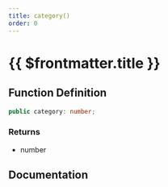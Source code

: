 ```yaml
---
title: category()
order: 0
---
```


# {{ $frontmatter.title }}

<!--@include: ./category_partial_header.md-->

## Function Definition

```ts
public category: number;
```

### Returns

* number

## Documentation

<!--@include: ./category_partial_footer.md-->
